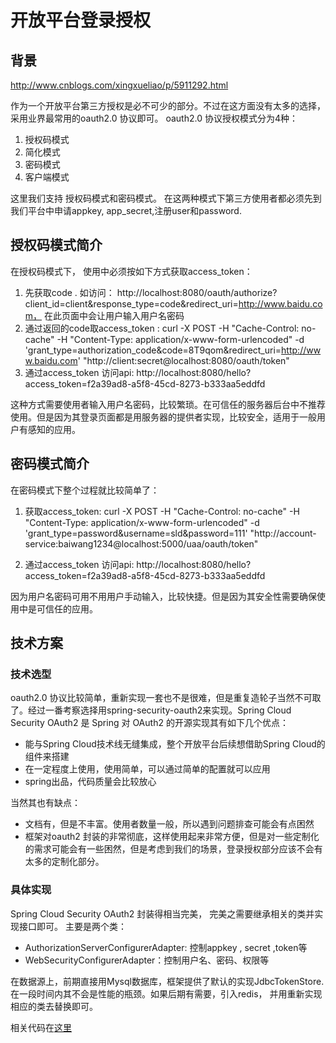 # 开放平台登录授权
## 背景
http://www.cnblogs.com/xingxueliao/p/5911292.html

作为一个开放平台第三方授权是必不可少的部分。不过在这方面没有太多的选择，采用业界最常用的oauth2.0 协议即可。
oauth2.0 协议授权模式分为4种：

1. 授权码模式
2. 简化模式
3. 密码模式
4. 客户端模式

这里我们支持 授权码模式和密码模式。 在这两种模式下第三方使用者都必须先到我们平台中申请appkey, app_secret,注册user和password.

## 授权码模式简介
在授权码模式下， 使用中必须按如下方式获取access_token：

1. 先获取code . 如访问： http://localhost:8080/oauth/authorize?client_id=client&response_type=code&redirect_uri=http://www.baidu.com， 在此页面中会让用户输入用户名密码
2. 通过返回的code取access_token : curl -X POST -H "Cache-Control: no-cache" -H "Content-Type: application/x-www-form-urlencoded" -d 'grant_type=authorization_code&code=8T9qom&redirect_uri=http://www.baidu.com' "http://client:secret@localhost:8080/oauth/token"
3. 通过access_token 访问api: http://localhost:8080/hello?access_token=f2a39ad8-a5f8-45cd-8273-b333aa5eddfd

这种方式需要使用者输入用户名密码，比较繁琐。在可信任的服务器后台中不推荐使用。但是因为其登录页面都是用服务器的提供者实现，比较安全，适用于一般用户有感知的应用。

## 密码模式简介
在密码模式下整个过程就比较简单了：

1. 获取access_token: curl -X POST -H "Cache-Control: no-cache" -H "Content-Type: application/x-www-form-urlencoded" -d 'grant_type=password&username=sld&password=111' "http://account-service:baiwang1234@localhost:5000/uaa/oauth/token"

2. 通过access_token 访问api: http://localhost:8080/hello?access_token=f2a39ad8-a5f8-45cd-8273-b333aa5eddfd

因为用户名密码可用不用用户手动输入，比较快捷。但是因为其安全性需要确保使用中是可信任的应用。

## 技术方案
### 技术选型
oauth2.0 协议比较简单，重新实现一套也不是很难，但是重复造轮子当然不可取了。经过一番考察选择用spring-security-oauth2来实现。Spring Cloud Security OAuth2 是 Spring 对 OAuth2 的开源实现其有如下几个优点：

- 能与Spring Cloud技术线无缝集成，整个开放平台后续想借助Spring Cloud的组件来搭建
- 在一定程度上使用，使用简单，可以通过简单的配置就可以应用
- spring出品，代码质量会比较放心

当然其也有缺点：

- 文档有，但是不丰富。使用者数量一般，所以遇到问题排查可能会有点困然
- 框架对oauth2 封装的非常彻底，这样使用起来非常方便，但是对一些定制化的需求可能会有一些困然，但是考虑到我们的场景，登录授权部分应该不会有太多的定制化部分。

### 具体实现
Spring Cloud Security OAuth2 封装得相当完美， 完美之需要继承相关的类并实现接口即可。 主要是两个类：

- AuthorizationServerConfigurerAdapter: 控制appkey , secret ,token等
- WebSecurityConfigurerAdapter：控制用户名、密码、权限等

在数据源上，前期直接用Mysql数据库，框架提供了默认的实现JdbcTokenStore. 在一段时间内其不会是性能的瓶颈。如果后期有需要，引入redis， 并用重新实现相应的类去替换即可。

相关代码在[这里](https://github.com/sld666666/openapi)
